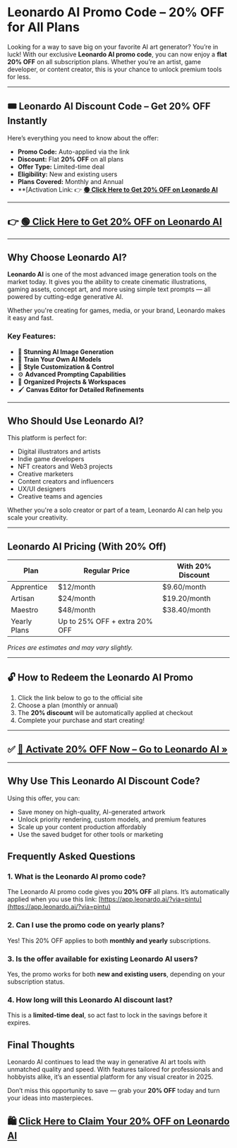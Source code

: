  # Leonardo AI Promo Code – 20% OFF for All Plans

Looking for a way to save big on your favorite AI art generator? You’re in luck! With our exclusive **Leonardo AI promo code**, you can now enjoy a **flat 20% OFF** on all subscription plans. Whether you’re an artist, game developer, or content creator, this is your chance to unlock premium tools for less.

---

## 🎟️ Leonardo AI Discount Code – Get 20% OFF Instantly

Here’s everything you need to know about the offer:

- **Promo Code:** Auto-applied via the link  
- **Discount:** Flat **20% OFF** on all plans  
- **Offer Type:** Limited-time deal  
- **Eligibility:** New and existing users  
- **Plans Covered:** Monthly and Annual  
- **[Activation Link: 👉 **[🟢 Click Here to Get 20% OFF on Leonardo AI](https://app.leonardo.ai/?via=pintu)**

---

## 👉 **[🟢 Click Here to Get 20% OFF on Leonardo AI](https://app.leonardo.ai/?via=pintu)**

---

## Why Choose Leonardo AI?

**Leonardo AI** is one of the most advanced image generation tools on the market today. It gives you the ability to create cinematic illustrations, gaming assets, concept art, and more using simple text prompts — all powered by cutting-edge generative AI.

Whether you're creating for games, media, or your brand, Leonardo makes it easy and fast.

### Key Features:

- 🎨 **Stunning AI Image Generation**
- 🧠 **Train Your Own AI Models**
- 📐 **Style Customization & Control**
- ⚙️ **Advanced Prompting Capabilities**
- 📁 **Organized Projects & Workspaces**
- 🖌️ **Canvas Editor for Detailed Refinements**

---

## Who Should Use Leonardo AI?

This platform is perfect for:

- Digital illustrators and artists  
- Indie game developers  
- NFT creators and Web3 projects  
- Creative marketers  
- Content creators and influencers  
- UX/UI designers  
- Creative teams and agencies

Whether you're a solo creator or part of a team, Leonardo AI can help you scale your creativity.

---

## Leonardo AI Pricing (With 20% Off)

| Plan        | Regular Price | With 20% Discount |
|-------------|----------------|--------------------|
| Apprentice  | $12/month      | $9.60/month        |
| Artisan     | $24/month      | $19.20/month       |
| Maestro     | $48/month      | $38.40/month       |
| Yearly Plans| Up to 25% OFF + extra 20% OFF |

*Prices are estimates and may vary slightly.*

---

## 🔓 How to Redeem the Leonardo AI Promo

1. Click the link below to go to the official site  
2. Choose a plan (monthly or annual)  
3. The **20% discount** will be automatically applied at checkout  
4. Complete your purchase and start creating!

---

## ✅ **[🎁 Activate 20% OFF Now – Go to Leonardo AI »](https://app.leonardo.ai/?via=pintu)**

---

## Why Use This Leonardo AI Discount Code?

Using this offer, you can:

- Save money on high-quality, AI-generated artwork  
- Unlock priority rendering, custom models, and premium features  
- Scale up your content production affordably  
- Use the saved budget for other tools or marketing

 

## Frequently Asked Questions

### 1. What is the Leonardo AI promo code?

The Leonardo AI promo code gives you **20% OFF** all plans. It’s automatically applied when you use this link: [https://app.leonardo.ai/?via=pintu](https://app.leonardo.ai/?via=pintu)



### 2. Can I use the promo code on yearly plans?

Yes! This 20% OFF applies to both **monthly and yearly** subscriptions.



### 3. Is the offer available for existing Leonardo AI users?

Yes, the promo works for both **new and existing users**, depending on your subscription status.


### 4. How long will this Leonardo AI discount last?

This is a **limited-time deal**, so act fast to lock in the savings before it expires.


## Final Thoughts

Leonardo AI continues to lead the way in generative AI art tools with unmatched quality and speed. With features tailored for professionals and hobbyists alike, it’s an essential platform for any visual creator in 2025.

Don’t miss this opportunity to save — grab your **20% OFF** today and turn your ideas into masterpieces.


## 🛍️ **[Click Here to Claim Your 20% OFF on Leonardo AI](https://app.leonardo.ai/?via=pintu)**

